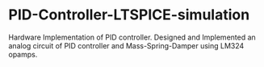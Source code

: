 # PID-Controller-LTSPICE-simulation
Hardware Implementation of PID controller. Designed and Implemented an analog circuit of PID controller and Mass-Spring-Damper using LM324 opamps.
